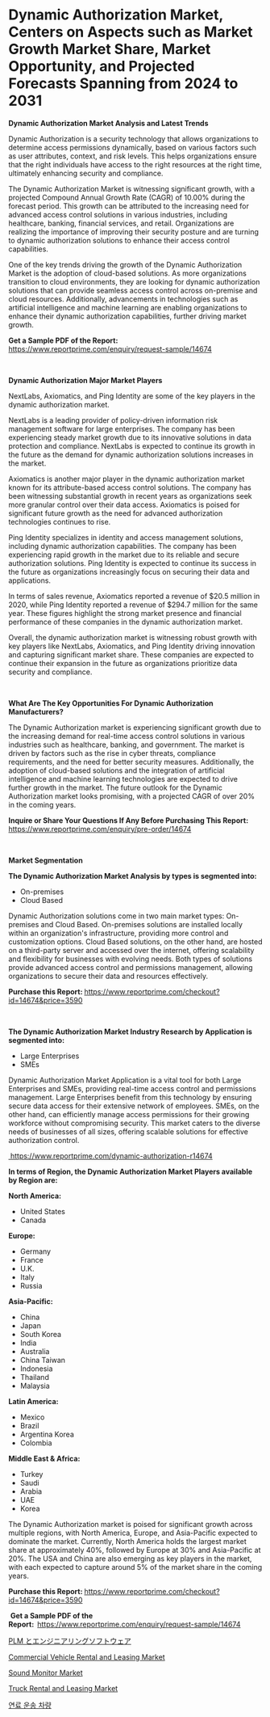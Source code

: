 <p><h1>Dynamic Authorization Market, Centers on Aspects such as Market Growth Market Share, Market Opportunity, and Projected Forecasts Spanning from 2024 to 2031</h1></p><p><strong>Dynamic Authorization Market Analysis and Latest Trends</strong></p>
<p><p>Dynamic Authorization is a security technology that allows organizations to determine access permissions dynamically, based on various factors such as user attributes, context, and risk levels. This helps organizations ensure that the right individuals have access to the right resources at the right time, ultimately enhancing security and compliance.</p><p>The Dynamic Authorization Market is witnessing significant growth, with a projected Compound Annual Growth Rate (CAGR) of 10.00% during the forecast period. This growth can be attributed to the increasing need for advanced access control solutions in various industries, including healthcare, banking, financial services, and retail. Organizations are realizing the importance of improving their security posture and are turning to dynamic authorization solutions to enhance their access control capabilities.</p><p>One of the key trends driving the growth of the Dynamic Authorization Market is the adoption of cloud-based solutions. As more organizations transition to cloud environments, they are looking for dynamic authorization solutions that can provide seamless access control across on-premise and cloud resources. Additionally, advancements in technologies such as artificial intelligence and machine learning are enabling organizations to enhance their dynamic authorization capabilities, further driving market growth.</p></p>
<p><strong>Get a Sample PDF of the Report:&nbsp;</strong> <a href="https://www.reportprime.com/enquiry/request-sample/14674">https://www.reportprime.com/enquiry/request-sample/14674</a></p>
<p>&nbsp;</p>
<p><strong>Dynamic Authorization Major Market Players</strong></p>
<p><p>NextLabs, Axiomatics, and Ping Identity are some of the key players in the dynamic authorization market. </p><p>NextLabs is a leading provider of policy-driven information risk management software for large enterprises. The company has been experiencing steady market growth due to its innovative solutions in data protection and compliance. NextLabs is expected to continue its growth in the future as the demand for dynamic authorization solutions increases in the market.</p><p>Axiomatics is another major player in the dynamic authorization market known for its attribute-based access control solutions. The company has been witnessing substantial growth in recent years as organizations seek more granular control over their data access. Axiomatics is poised for significant future growth as the need for advanced authorization technologies continues to rise.</p><p>Ping Identity specializes in identity and access management solutions, including dynamic authorization capabilities. The company has been experiencing rapid growth in the market due to its reliable and secure authorization solutions. Ping Identity is expected to continue its success in the future as organizations increasingly focus on securing their data and applications.</p><p>In terms of sales revenue, Axiomatics reported a revenue of $20.5 million in 2020, while Ping Identity reported a revenue of $294.7 million for the same year. These figures highlight the strong market presence and financial performance of these companies in the dynamic authorization market.</p><p>Overall, the dynamic authorization market is witnessing robust growth with key players like NextLabs, Axiomatics, and Ping Identity driving innovation and capturing significant market share. These companies are expected to continue their expansion in the future as organizations prioritize data security and compliance.</p></p>
<p>&nbsp;</p>
<p><strong>What Are The Key Opportunities For Dynamic Authorization Manufacturers?</strong></p>
<p><p>The Dynamic Authorization market is experiencing significant growth due to the increasing demand for real-time access control solutions in various industries such as healthcare, banking, and government. The market is driven by factors such as the rise in cyber threats, compliance requirements, and the need for better security measures. Additionally, the adoption of cloud-based solutions and the integration of artificial intelligence and machine learning technologies are expected to drive further growth in the market. The future outlook for the Dynamic Authorization market looks promising, with a projected CAGR of over 20% in the coming years.</p></p>
<p><strong>Inquire or Share Your Questions If Any Before Purchasing This Report:</strong> <a href="https://www.reportprime.com/enquiry/pre-order/14674">https://www.reportprime.com/enquiry/pre-order/14674</a></p>
<p>&nbsp;</p>
<p><strong>Market Segmentation</strong></p>
<p><strong>The Dynamic Authorization Market Analysis by types is segmented into:</strong></p>
<p><ul><li>On-premises</li><li>Cloud Based</li></ul></p>
<p><p>Dynamic Authorization solutions come in two main market types: On-premises and Cloud Based. On-premises solutions are installed locally within an organization's infrastructure, providing more control and customization options. Cloud Based solutions, on the other hand, are hosted on a third-party server and accessed over the internet, offering scalability and flexibility for businesses with evolving needs. Both types of solutions provide advanced access control and permissions management, allowing organizations to secure their data and resources effectively.</p></p>
<p><strong>Purchase this Report:&nbsp;</strong><a href="https://www.reportprime.com/checkout?id=14674&price=3590">https://www.reportprime.com/checkout?id=14674&price=3590</a></p>
<p>&nbsp;</p>
<p><strong>The Dynamic Authorization Market Industry Research by Application is segmented into:</strong></p>
<p><ul><li>Large Enterprises</li><li>SMEs</li></ul></p>
<p><p>Dynamic Authorization Market Application is a vital tool for both Large Enterprises and SMEs, providing real-time access control and permissions management. Large Enterprises benefit from this technology by ensuring secure data access for their extensive network of employees. SMEs, on the other hand, can efficiently manage access permissions for their growing workforce without compromising security. This market caters to the diverse needs of businesses of all sizes, offering scalable solutions for effective authorization control.</p></p>
<p><a href="https://www.reportprime.com/dynamic-authorization-r14674">&nbsp;https://www.reportprime.com/dynamic-authorization-r14674</a></p>
<p><strong>In terms of Region, the Dynamic Authorization Market Players available by Region are:</strong></p>
<p>
    <p> <strong> North America: </strong>
        <ul>
            <li>United States</li>
            <li>Canada</li>
        </ul>
        </p> 
    <p> <strong> Europe: </strong>
        <ul>
            <li>Germany</li>
            <li>France</li>
            <li>U.K.</li>
            <li>Italy</li>
            <li>Russia</li>
        </ul>
        </p> 
    <p> <strong> Asia-Pacific: </strong>
        <ul>
            <li>China</li>
            <li>Japan</li>
            <li>South Korea</li>
            <li>India</li>
            <li>Australia</li>
            <li>China Taiwan</li>
            <li>Indonesia</li>
            <li>Thailand</li>
            <li>Malaysia</li>
        </ul>
        </p> 
    <p> <strong> Latin America: </strong>
        <ul>
            <li>Mexico</li>
            <li>Brazil</li>
            <li>Argentina Korea</li>
            <li>Colombia</li>
        </ul>
        </p> 
    <p> <strong> Middle East & Africa: </strong>
        <ul>
            <li>Turkey</li>
            <li>Saudi</li>
            <li>Arabia</li>
            <li>UAE</li>
            <li>Korea</li>
        </ul>
    </p>
    </p>
<p><p>The Dynamic Authorization market is poised for significant growth across multiple regions, with North America, Europe, and Asia-Pacific expected to dominate the market. Currently, North America holds the largest market share at approximately 40%, followed by Europe at 30% and Asia-Pacific at 20%. The USA and China are also emerging as key players in the market, with each expected to capture around 5% of the market share in the coming years.</p></p>
<p><strong>Purchase this Report: </strong><a href="https://www.reportprime.com/checkout?id=14674&price=3590">https://www.reportprime.com/checkout?id=14674&price=3590</a></p>
<p>&nbsp;<strong>Get a Sample PDF of the Report:&nbsp;&nbsp;</strong><a href="https://www.reportprime.com/enquiry/request-sample/14674">https://www.reportprime.com/enquiry/request-sample/14674</a></p>
<p><strong></strong></p>
<p><p><a href="https://github.com/charm854/Market-Research-Report-List-1/blob/main/903581281057.md">PLM とエンジニアリングソフトウェア</a></p><p><a href="https://github.com/Alonsoolds3wq1d81czn8rbol/Market-Research-Report-List-2/blob/main/commercial-vehicle-rental-and-leasing-market.md">Commercial Vehicle Rental and Leasing Market</a></p><p><a href="https://www.linkedin.com/pulse/sound-monitor-market-size-furnishes-valuable-information-encompassing-wwnrf?trackingId=dHjzvby4QL8QG7m3ZRWbWQ%3D%3D">Sound Monitor Market</a></p><p><a href="https://github.com/yemakinde/Market-Research-Report-List-2/blob/main/truck-rental-and-leasing-market.md">Truck Rental and Leasing Market</a></p><p><a href="https://github.com/iansanftyord09878/Market-Research-Report-List-1/blob/main/808648475548.md">연료 운송 차량</a></p></p>